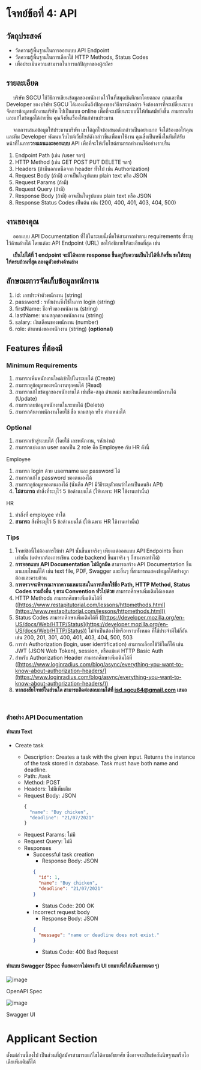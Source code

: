 # โจทย์ข้อที่ 4: API

## วัตถุประสงค์

- วัดความรู้พื้นฐานในการออกแบบ API Endpoint
- วัดความรู้พื้นฐานในการเลือกใช้ HTTP Methods, Status Codes
- เพื่อประเมินความสามารถในการแก้ปัญหาของผู้สมัคร

## รายละเอียด

&emsp; บริษัท SGCU ใช้วิธีการเขียนข้อมูลของพนักงานไว้ในที่สมุดบันทึกมาโดยตลอด คุณและทีม Developer ของบริษัท SGCU ได้มองเห็นถึงปัญหาของวิธีการดังกล่าว จึงต้องการที่จะเปลี่ยนระบบจัดการข้อมูลพนักงานบริษัท ไปเป็นแบบ online เพื่อที่จะเปลี่ยนระบบนี้ให้ทันสมัยยิ่งขึ้น สามารถเก็บและแก้ไขข้อมูลได้ง่ายขึ้น คุณจึงยื่นเรื่องให้แก่ท่านประธาน

&emsp; จากการเสนอข้อมูลให้ประธานบริษัท เขาได้ถูกใจข้อเสนอดังกล่าวเป็นอย่างมาก จึงได้ร้องขอให้คุณและทีม Developer พัฒนาเว็บไซต์เว็บไซต์ดังกล่าวขึ้นเพื่อมาใช้งาน คุณซึ่งเป็นหนึ่งในทีมได้รับหน้าที่ในการ**วางแผนและออกแบบ** API เพื่อที่จะให้เว็บไซต์สามารถทำงานได้อย่างราบรื่น

1. Endpoint Path (เช่น /user ฯลฯ)
2. HTTP Method (เช่น GET POST PUT DELETE ฯลฯ)
3. Headers (ถ้ามีนอกเหนือจาก header ทั่วไป เช่น Authorization)
4. Request Body (ถ้ามี) อาจเป็นในรูปแบบ plain text หรือ JSON
5. Request Params (ถ้ามี)
6. Request Query (ถ้ามี)
7. Response Body (ถ้ามี) อาจเป็นในรูปแบบ plain text หรือ JSON
8. Response Status Codes เป็นต้น เช่น (200, 400, 401, 403, 404, 500)

## งานของคุณ

&emsp; ออกแบบ API Documentation ที่ใช้ในระบบนี้เพื่อให้สามารถทำตาม requirements ที่ระบุไว้ด้านล่างได้ โดยแต่ละ API Endpoint (URL) ขอให้อธิบายให้ละเอียดที่สุด เช่น

&emsp; **เป็นไปได้ที่ 1 endpoint จะมีได้หลาย response ขึ้นอยู่กับความเป็นไปได้ที่เกิดขึ้น ขอให้ระบุให้ครบถ้วนที่สุด ลองดูตัวอย่างด้านล่าง**

## ลักษณะการจัดเก็บข้อมูลพนักงาน

1. id: เลขประจำตัวพนักงาน (string)
2. password : รหัสผ่านซึ่งใช้ในการ login (string)
3. firstName: ชื่อจริงของพนักงาน (string)
4. lastName: นามสกุลของพนักกงาน (string)
5. salary: เงินเดือนของพนักงาน (number)
6. role: ตำแหน่งของพนักงาน (string) **(optional)**

## Features ที่ต้องมี

### Minimum Requirements

1. สามารถเพิ่มพนักงานใหม่เข้าไปในระบบได้ (Create)
2. สามารถดูข้อมูลของพนักงานทุกคนได้ (Read)
3. สามารถแก้ไขข้อมูลของพนักงานได้ เช่นชื่อ-สกุล ตำแหน่ง และเงินเดือนของพนักงานได้ (Update)
4. สามารถลบข้อมูลพนักงานในระบบได้ (Delete)
5. สามารถค้นหาพนักงานโดยใช้ ชื่อ นามสกุล หรือ ตำแหน่งได้

### Optional

1. สามารถเข้าสู่ระบบได้ (โดยใช้ เลขพนักงาน, รหัสผ่าน)
2. สามารถแบ่งแยก user ออกเป็น 2 role คือ Employee กับ HR ดังนี้

Employee

1. สามารถ login ด้วย username และ password ได้
2. สามารถแก้ไข password ของตนเองได้
3. สามารถดูข้อมูลของตนเองได้ (นั่นคือ API มีวิธีระบุตัวตนว่าใครเป็นคนยิง API)
4. **ไม่สามารถ** ทำสิ่งที่ระบุไว้ 5 ข้อด้านบนได้ (ให้เฉพาะ HR ใช้งานเท่านั้น)

HR

1. ทำสิ่งที่ employee ทำได้
2. **สามารถ** สิ่งที่ระบุไว้ 5 ข้อด้านบนได้ (ให้เฉพาะ HR ใช้งานเท่านั้น)

### Tips

1. โจทย์ข้อนี้ไม่ต้องการให้ทำ API นั้นขึ้นมาจริงๆ เพียงแต่ออกแบบ API Endpoints ขึ้นมาเท่านั้น (แต่หากต้องการเขียน code backend ขึ้นมาจริง ๆ ก็สามารถทำได้)
2. **การออกแบบ API Documentation ไม่มีถูกผิด** สามารถสร้าง API Documentation ขึ้นมาแบบไหนก็ได้ เช่น text file, PDF, Swagger และอื่นๆ ที่สามารถแสดงข้อมูลได้อย่างถูกต้องและครบถ้วน
3. **การตรวจจะพิจารณาจากความเหมาะสมในการเลือกใช้ชื่อ Path, HTTP Method, Status Codes รวมถึงอื่น ๆ ตาม Convention ทั่วไปด้วย** สามารถศึกษาเพิ่มเติมได้เองเลย
4. HTTP Methods สามารถศึกษาเพิ่มเติมได้ที่
   ([https://www.restapitutorial.com/lessons/httpmethods.html](https://www.restapitutorial.com/lessons/httpmethods.html))
5. Status Codes สามารถศึกษาเพิ่มเติมได้ที่
   ([https://developer.mozilla.org/en-US/docs/Web/HTTP/Status](https://developer.mozilla.org/en-US/docs/Web/HTTP/Status))
   ไม่จำเป็นต้องใช้หรือทราบทั้งหมด ที่ใช้ประจำมีไม่กี่อัน เช่น 200, 201, 301, 400, 401, 403, 404, 500, 503
6. การทำ Authorization (login, user identification) สามารถเลือกใช้วิธีใดก็ได้ เช่น JWT (JSON Web Token), session, หรือแม้แต่ HTTP Basic Auth
7. สำหรับ Authorization Header สามารถศึกษาเพิ่มเติมได้ที่
   ([https://www.loginradius.com/blog/async/everything-you-want-to-know-about-authorization-headers/](https://www.loginradius.com/blog/async/everything-you-want-to-know-about-authorization-headers/))
8. **หากสงสัยโจทย์ในส่วนใด สามารถติดต่อสอบถามได้ที่ isd.sgcu64@gmail.com เสมอ**

<br/>

### ตัวอย่าง API Documentation

#### ทำแบบ Text

- Create task

  - Description: Creates a task with the given input. Returns the instance of the task stored in database. Task must have both name and deadline.
  - Path: /task
  - Method: POST
  - Headers: ไม่มีเพิ่มเติม
  - Request Body: JSON
    ```js
    {
      "name": "Buy chicken",
      "deadline": "21/07/2021"
    }
    ```
  - Request Params: ไม่มี
  - Request Query: ไม่มี
  - Responses
    - Successful task creation
      - Response Body: JSON
      ```json
      {
        "id": 1,
        "name": "Buy chicken",
        "deadline": "21/07/2021"
      }
      ```
      - Status Code: 200 OK
    - Incorrect request body
      - Response Body: JSON
      ```json
      {
        "message": "name or deadline does not exist."
      }
      ```
      - Status Code: 400 Bad Request

#### ทำแบบ Swagger (Spec ที่แสดงอาจไม่ตรงกับ UI ยกมาเพื่อให้เห็นภาพเฉย ๆ)
![image](https://user-images.githubusercontent.com/24814968/121923165-db069f00-cd64-11eb-9098-539c2e1734a9.png)  

OpenAPI Spec

![image](https://user-images.githubusercontent.com/24814968/121923206-e5289d80-cd64-11eb-950d-8391bcdc27e0.png)  

Swagger UI

# Applicant Section

ตั้งแต่ส่วนนี้ลงไป เป็นส่วนที่ผู้สมัครสามารถแก้ไขได้ตามอัธยาศัย ซึ่งอาจจะเป็นข้อสันนิษฐานหรือไอเดียเพิ่มเติมก็ได้